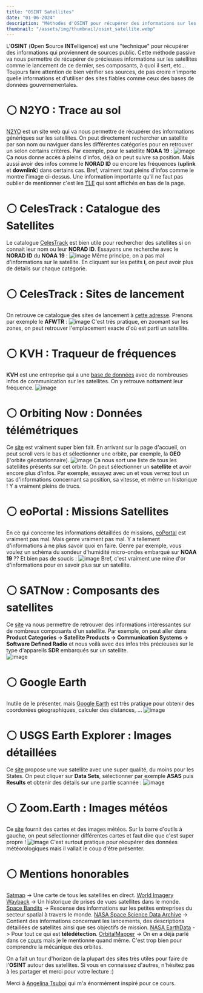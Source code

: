 ```yaml
---
title: "OSINT Satellites"
date: "01-06-2024"
description: "Méthodes d'OSINT pour récupérer des informations sur les satellites"
thumbnail: "/assets/img/thumbnail/osint_satellite.webp"
---
```

L'**OSINT** (**O**pen **S**ource **INT**elligence) est une "technique" pour récupérer des informations qui proviennent de sources public. Cette méthode passive va nous permettre de récupérer de précieuses informations sur les satellites comme le lancement de ce dernier, ses composants, à quoi il sert, etc...
Toujours faire attention de bien vérifier ses sources, de pas croire n'importe quelle informations et d'utiliser des sites fiables comme ceux des bases de données gouvernementales. 

# ⚪️ N2YO : Trace au sol 
[N2YO](https://www.n2yo.com/) est un site web qui va nous permettre de récupérer des informations génériques sur les satellites. 
On peut directement rechercher un satellite par son nom ou naviguer dans les différentes catégories pour en retrouver un selon certains critères. Par exemple, pour le satellite **NOAA 19** : 
![image](../../../assets/img/pages/space/satellite/osint/osint_satellite1.png)
Ça nous donne accès à pleins d'infos, déjà on peut suivre sa position. Mais aussi avoir des infos comme le **NORAD ID** ou encore les fréquences (**uplink** et **downlink**) dans certains cas. Bref, vraiment tout pleins d'infos comme le montre l'image ci-dessus. 
Une information importante qu'il ne faut pas oublier de mentionner c'est les [TLE](orbits.html) qui sont affichés en bas de la page. 

# ⚪️ CelesTrack : Catalogue des Satellites
Le catalogue [CelesTrack](https://celestrak.org/satcat/search.php) est bien utile pour rechercher des satellites si on connait leur nom ou leur **NORAD ID**. Essayons une recherche avec le **NORAD ID** du **NOAA 19** : 
![image](../../../assets/img/pages/space/satellite/osint/osint_satellite2.png)
Même principe, on a pas mal d'informations sur le satellite. En cliquant sur les petits **i**, on peut avoir plus de détails sur chaque catégorie.

# ⚪️ CelesTrack : Sites de lancement
On retrouve ce catalogue des sites de lancement à [cette adresse](https://celestrak.org/satcat/launchsites.php). Prenons par exemple le **AFWTR** : 
![image](../../../assets/img/pages/space/satellite/osint/osint_satellite3.png)
C'est très pratique, en zoomant sur les zones, on peut retrouver l'emplacement exacte d'où est parti un satellite.  

# ⚪️ KVH : Traqueur de fréquences 
**KVH** est une entreprise qui a une [base de données](https://www.kvh.com/support/satellite-tracking-frequencies) avec de nombreuses infos de communication sur les satellites. On y retrouve nottament leur fréquence. 
![image](../../../assets/img/pages/space/satellite/osint/osint_satellite4.png)

# ⚪️ Orbiting Now : Données télémétriques
Ce [site](https://orbit.ing-now.com/) est vraiment super bien fait. En arrivant sur la page d'accueil, on peut scroll vers le bas et sélectionner une orbite, par exemple, la **GEO** (l'orbite géostationnaire).
![image](../../../assets/img/pages/space/satellite/osint/osint_satellite5.png)
Ça nous sort une liste de tous les satellites présents sur cet orbite. On peut sélectionner un **satellite** et avoir encore plus d'infos. Par exemple, essayez avec un et vous verrez tout un tas d'informations concernant sa position, sa vitesse, et même un historique ! Y a vraiment pleins de trucs. 

# ⚪️ eoPortal  : Missions Satellites
En ce qui concerne les informations détaillées de missions, [eoPortal](https://www.eoportal.org/satellite-missions?Mission+type=EO) est vraiment pas mal. Mais genre vraiment pas mal. Y a tellement d'informations à ne plus savoir quoi en faire. Genre par exemple, vous voulez un schéma du sondeur d'humidité micro-ondes embarqué sur **NOAA 19** ?? Et bien pas de soucis : 
![image](../../../assets/img/pages/space/satellite/osint/osint_satellite6.png)
Bref, c'est vraiment une mine d'or d'informations pour en savoir plus sur un satellite. 

# ⚪️ SATNow : Composants des satellites
Ce [site](https://www.satnow.com/) va nous permettre de retrouver des informations intéressantes sur de nombreux composants d'un satellite.
Par exemple, on peut aller dans **Product Categories -> Satellite Products -> Communication Systems -> Software Defined Radio** et nous voilà avec des infos très précieuses sur le type d'appareils **SDR** embarqués sur un satellite.   
![image](../../../assets/img/pages/space/satellite/osint/osint_satellite10.png)

# ⚪️ Google Earth
Inutile de le présenter, mais [Google Earth]() est très pratique pour obtenir des coordonées géographiques, calculer des distances, ...
![image](../../../assets/img/pages/space/satellite/osint/osint_satellite7.png)

# ⚪️ USGS Earth Explorer : Images détaillées
Ce [site](https://earthexplorer.usgs.gov/) propose une vue satellite avec une super qualité, du moins pour les States. On peut cliquer sur **Data Sets**, sélectionner par exemple **ASAS** puis **Results** et obtenir des détails sur une partie scannée : 
![image](../../../assets/img/pages/space/satellite/osint/osint_satellite8.png)

# ⚪️ Zoom.Earth : Images météos
Ce [site](https://zoom.earth/maps/satellite/) fournit des cartes et des images météos. 
Sur la barre d'outils à gauche, on peut sélectionner différentes cartes et faut dire que c'est super propre ! 
![image](../../../assets/img/pages/space/satellite/osint/osint_satellite9.png)
C'est surtout pratique pour récupérer des données météorologiques mais il vallait le coup d'être présenter. 

# ⚪️ Mentions honorables 
[Satmap](https://satmap.space/) -> Une carte de tous les satellites en direct. 
[World Imagery Wayback](https://livingatlas.arcgis.com/wayback/#active=37890&mapCenter=-115.29850%2C36.06398%2C13) -> Un historique de prises de vues satellites dans le monde. 
[Space Bandits](https://www.spacebandits.io/) -> Rescense des informations sur les petites entreprises du secteur spatial à travers le monde. 
[ NASA Space Science Data Archive](https://nssdc.gsfc.nasa.gov/nmc/spacecraft/query) -> Contient des informations concernant les lancements, des descriptions détaillées de satellites ainsi que ses objectifs de mission.
[NASA EarthData](https://www.earthdata.nasa.gov/learn/find-data) -> Pour tout ce qui est **télédétection**.
[OrbitalMapper](https://orbitalmechanics.info/) -> On en a déjà parlé dans ce [cours](orbits.html) mais je le mentionne quand même. C'est trop bien pour comprendre la mécanique des orbites. 


On a fait un tour d'horizon de la plupart des sites très utiles pour faire de l'**OSINT** autour des satellites. 
Si vous en connaissez d'autres, n'hésitez pas à les partager et merci pour votre lecture :) 

Merci à [Angelina Tsuboi](https://www.angelinatsuboi.net) qui m'a énormément inspiré pour ce cours. 